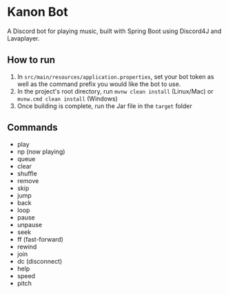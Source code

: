 
# Kanon Bot

A Discord bot for playing music, built with Spring Boot
using Discord4J and Lavaplayer.


## How to run


1. In `src/main/resources/application.properties`, set your bot token as well as the command prefix you would like the bot to use.
2. In the project's root directory, run `mvnw clean install` (Linux/Mac) or `mvnw.cmd clean install` (Windows)
3. Once building is complete, run the Jar file in the `target` folder



## Commands


- play <song>
- np (now playing)
- queue
- clear
- shuffle
- remove
- skip
- jump
- back
- loop
- pause
- unpause
- seek
- ff (fast-forward)
- rewind
- join
- dc (disconnect)
- help
- speed
- pitch

